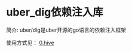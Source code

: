 # uber_dig依赖注入库

简介: uber/dig是uber开源的go语言的依赖注入框架

使用方式见：
[0.hive](../../../《ebpf&Cilium》/content/源码解析/content/0.hive框架/README.md)
